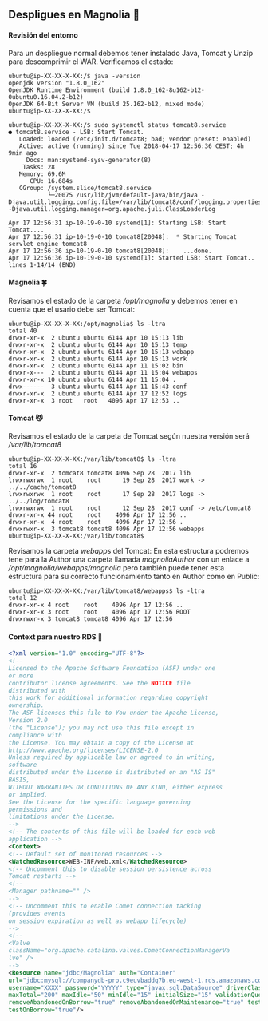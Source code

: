 ## Despligues en Magnolia :rocket:

#### Revisión del entorno

Para un despliegue normal debemos tener instalado Java, Tomcat y Unzip para descomprimir el WAR. Verificamos el estado:

```console
ubuntu@ip-XX-XX-X-XX:/$ java -version
openjdk version "1.8.0_162"
OpenJDK Runtime Environment (build 1.8.0_162-8u162-b12-0ubuntu0.16.04.2-b12)
OpenJDK 64-Bit Server VM (build 25.162-b12, mixed mode)
ubuntu@ip-XX-XX-X-XX:/$
```

```console
ubuntu@ip-XX-XX-X-XX:/$ sudo systemctl status tomcat8.service
● tomcat8.service - LSB: Start Tomcat.
   Loaded: loaded (/etc/init.d/tomcat8; bad; vendor preset: enabled)
   Active: active (running) since Tue 2018-04-17 12:56:36 CEST; 4h 9min ago
     Docs: man:systemd-sysv-generator(8)
    Tasks: 28
   Memory: 69.6M
      CPU: 16.684s
   CGroup: /system.slice/tomcat8.service
           └─20075 /usr/lib/jvm/default-java/bin/java -Djava.util.logging.config.file=/var/lib/tomcat8/conf/logging.properties -Djava.util.logging.manager=org.apache.juli.ClassLoaderLog

Apr 17 12:56:31 ip-10-19-0-10 systemd[1]: Starting LSB: Start Tomcat....
Apr 17 12:56:31 ip-10-19-0-10 tomcat8[20048]:  * Starting Tomcat servlet engine tomcat8
Apr 17 12:56:36 ip-10-19-0-10 tomcat8[20048]:    ...done.
Apr 17 12:56:36 ip-10-19-0-10 systemd[1]: Started LSB: Start Tomcat..
lines 1-14/14 (END)
```

#### Magnolia :four_leaf_clover:

Revisamos el estado de la carpeta _/opt/magnolia_ y debemos tener en cuenta que el usario debe ser Tomcat:

```console
ubuntu@ip-XX-XX-X-XX:/opt/magnolia$ ls -ltra
total 40
drwxr-xr-x  2 ubuntu ubuntu 6144 Apr 10 15:13 lib
drwxr-xr-x  2 ubuntu ubuntu 6144 Apr 10 15:13 temp
drwxr-xr-x  2 ubuntu ubuntu 6144 Apr 10 15:13 webapp
drwxr-xr-x  2 ubuntu ubuntu 6144 Apr 10 15:13 work
drwxr-xr-x  2 ubuntu ubuntu 6144 Apr 11 15:02 bin
drwxr-x---  2 ubuntu ubuntu 6144 Apr 11 15:04 webapps
drwxr-xr-x 10 ubuntu ubuntu 6144 Apr 11 15:04 .
drwx------  3 ubuntu ubuntu 6144 Apr 11 15:43 conf
drwxr-xr-x  2 ubuntu ubuntu 6144 Apr 17 12:52 logs
drwxr-xr-x  3 root   root   4096 Apr 17 12:53 ..
```
#### Tomcat :smirk_cat:

Revisamos el estado de la carpeta de Tomcat según nuestra versión será _/var/lib/tomcat8_

```console
ubuntu@ip-XX-XX-X-XX:/var/lib/tomcat8$ ls -ltra
total 16
drwxr-xr-x  2 tomcat8 tomcat8 4096 Sep 28  2017 lib
lrwxrwxrwx  1 root    root      19 Sep 28  2017 work -> ../../cache/tomcat8
lrwxrwxrwx  1 root    root      17 Sep 28  2017 logs -> ../../log/tomcat8
lrwxrwxrwx  1 root    root      12 Sep 28  2017 conf -> /etc/tomcat8
drwxr-xr-x 44 root    root    4096 Apr 17 12:56 ..
drwxr-xr-x  4 root    root    4096 Apr 17 12:56 .
drwxrwxr-x  3 tomcat8 tomcat8 4096 Apr 17 12:56 webapps
ubuntu@ip-XX-XX-X-XX:/var/lib/tomcat8$
```

Revisamos la carpeta _webapps_ del Tomcat: En esta estructura podremos tene para la Author una carpeta llamada _magnoliaAuthor_ con un enlace a _/opt/magnolia/webapps/magnolia_ pero también puede tener esta estructura para su correcto funcionamiento tanto en Author como en Public:

```console
ubuntu@ip-XX-XX-X-XX:/var/lib/tomcat8/webapps$ ls -ltra
total 12
drwxr-xr-x 4 root    root    4096 Apr 17 12:56 ..
drwxr-xr-x 3 root    root    4096 Apr 17 12:56 ROOT
drwxrwxr-x 3 tomcat8 tomcat8 4096 Apr 17 12:56
```
#### Context para nuestro RDS :file_folder:

```xml
<?xml version="1.0" encoding="UTF-8"?>
<!--
Licensed to the Apache Software Foundation (ASF) under one
or more
contributor license agreements. See the NOTICE file
distributed with
this work for additional information regarding copyright
ownership.
The ASF licenses this file to You under the Apache License,
Version 2.0
(the "License"); you may not use this file except in
compliance with
the License. You may obtain a copy of the License at
http://www.apache.org/licenses/LICENSE-2.0
Unless required by applicable law or agreed to in writing,
software
distributed under the License is distributed on an "AS IS"
BASIS,
WITHOUT WARRANTIES OR CONDITIONS OF ANY KIND, either express
or implied.
See the License for the specific language governing
permissions and
limitations under the License.
-->
<!-- The contents of this file will be loaded for each web
application -->
<Context>
<!-- Default set of monitored resources -->
<WatchedResource>WEB-INF/web.xml</WatchedResource>
<!-- Uncomment this to disable session persistence across
Tomcat restarts -->
<!--
<Manager pathname="" />
-->
<!-- Uncomment this to enable Comet connection tacking
(provides events
on session expiration as well as webapp lifecycle)
-->
<!--
<Valve
className="org.apache.catalina.valves.CometConnectionManagerVa
lve" />
-->
<Resource name="jdbc/Magnolia" auth="Container"
url="jdbc:mysql://companydb-pro.c9euvbaddq7b.eu-west-1.rds.amazonaws.com:3306/mag_author"
username="XXXX" password="YYYYY" type="javax.sql.DataSource" driverClassName="com.mysql.jdbc.Driver"
maxTotal="200" maxIdle="50" minIdle="15" initialSize="15" validationQuery="SELECT 1"
removeAbandonedOnBorrow="true" removeAbandonedOnMaintenance="true" testOnReturn="true"
testOnBorrow="true"/>
```
